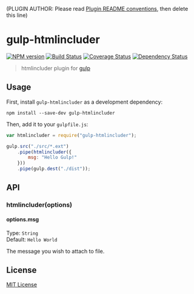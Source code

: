 (PLUGIN AUTHOR: Please read [Plugin README conventions](https://github.com/wearefractal/gulp/wiki/Plugin-README-Conventions), then delete this line)

# gulp-htmlincluder
[![NPM version][npm-image]][npm-url] [![Build Status][travis-image]][travis-url]  [![Coverage Status](coveralls-image)](coveralls-url) [![Dependency Status][depstat-image]][depstat-url]

> htmlincluder plugin for [gulp](https://github.com/wearefractal/gulp)

## Usage

First, install `gulp-htmlincluder` as a development dependency:

```shell
npm install --save-dev gulp-htmlincluder
```

Then, add it to your `gulpfile.js`:

```javascript
var htmlincluder = require("gulp-htmlincluder");

gulp.src("./src/*.ext")
	.pipe(htmlincluder({
		msg: "Hello Gulp!"
	}))
	.pipe(gulp.dest("./dist"));
```

## API

### htmlincluder(options)

#### options.msg
Type: `String`  
Default: `Hello World`

The message you wish to attach to file.


## License

[MIT License](http://en.wikipedia.org/wiki/MIT_License)

[npm-url]: https://npmjs.org/package/gulp-htmlincluder
[npm-image]: https://badge.fury.io/js/gulp-htmlincluder.png

[travis-url]: http://travis-ci.org/internetErik/gulp-htmlincluder
[travis-image]: https://secure.travis-ci.org/internetErik/gulp-htmlincluder.png?branch=master

[coveralls-url]: https://coveralls.io/r/internetErik/gulp-htmlincluder
[coveralls-image]: https://coveralls.io/repos/internetErik/gulp-htmlincluder/badge.png

[depstat-url]: https://david-dm.org/internetErik/gulp-htmlincluder
[depstat-image]: https://david-dm.org/internetErik/gulp-htmlincluder.png
